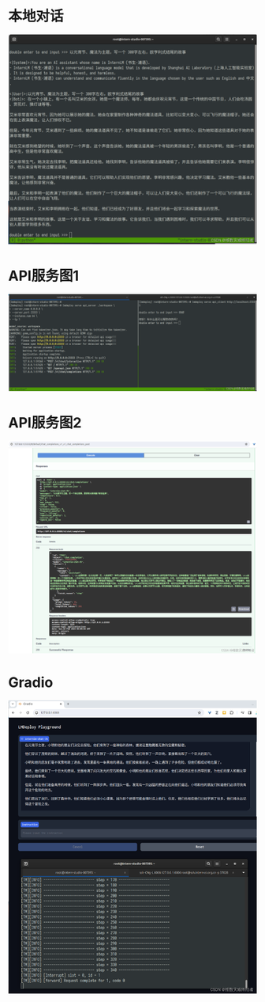 # 本地对话  
![作业展示](/Image%20archive/LMDeploy本地对话.png)  
# API服务图1  
![作业展示](/Image%20archive/LMDeployAPI服务1.png)  
# API服务图2
![作业展示](/Image%20archive/LMDeployAPI服务2.png)  
# Gradio  
![作业展示](/Image%20archive/LMDeploy网页Gradio.png)  
